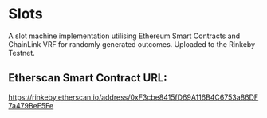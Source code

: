 # Slots
A slot machine implementation utilising Ethereum Smart Contracts and ChainLink VRF for randomly generated outcomes.
Uploaded to the Rinkeby Testnet. 

## Etherscan Smart Contract URL: ##
https://rinkeby.etherscan.io/address/0xF3cbe8415fD69A116B4C6753a86DF7a479BeF5Fe
